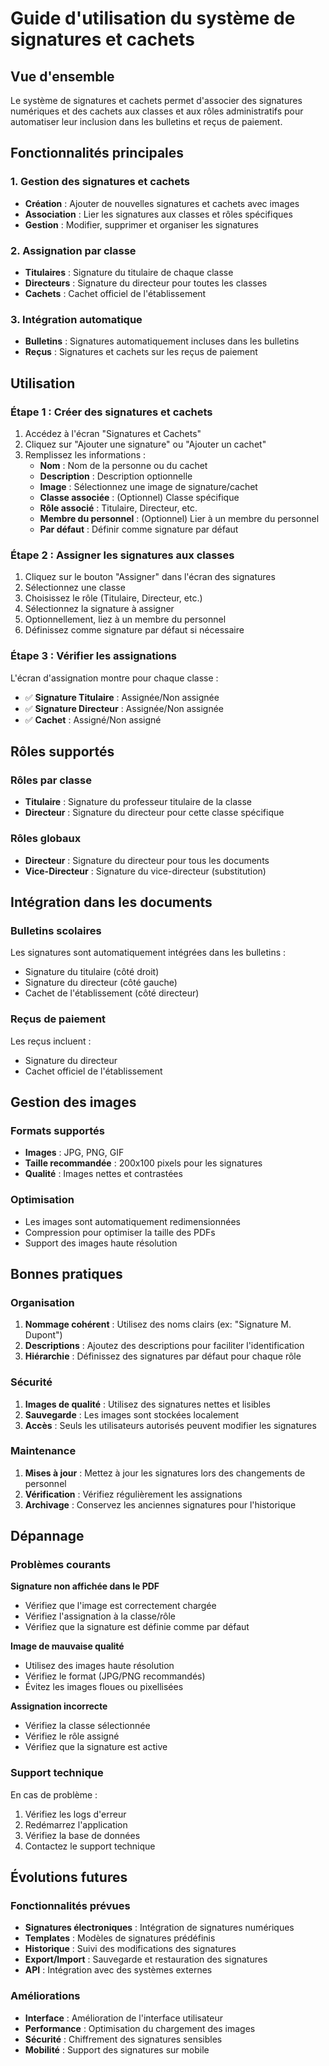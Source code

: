 # Guide d'utilisation du système de signatures et cachets

## Vue d'ensemble

Le système de signatures et cachets permet d'associer des signatures numériques et des cachets aux classes et aux rôles administratifs pour automatiser leur inclusion dans les bulletins et reçus de paiement.

## Fonctionnalités principales

### 1. Gestion des signatures et cachets
- **Création** : Ajouter de nouvelles signatures et cachets avec images
- **Association** : Lier les signatures aux classes et rôles spécifiques
- **Gestion** : Modifier, supprimer et organiser les signatures

### 2. Assignation par classe
- **Titulaires** : Signature du titulaire de chaque classe
- **Directeurs** : Signature du directeur pour toutes les classes
- **Cachets** : Cachet officiel de l'établissement

### 3. Intégration automatique
- **Bulletins** : Signatures automatiquement incluses dans les bulletins
- **Reçus** : Signatures et cachets sur les reçus de paiement

## Utilisation

### Étape 1 : Créer des signatures et cachets

1. Accédez à l'écran "Signatures et Cachets"
2. Cliquez sur "Ajouter une signature" ou "Ajouter un cachet"
3. Remplissez les informations :
   - **Nom** : Nom de la personne ou du cachet
   - **Description** : Description optionnelle
   - **Image** : Sélectionnez une image de signature/cachet
   - **Classe associée** : (Optionnel) Classe spécifique
   - **Rôle associé** : Titulaire, Directeur, etc.
   - **Membre du personnel** : (Optionnel) Lier à un membre du personnel
   - **Par défaut** : Définir comme signature par défaut

### Étape 2 : Assigner les signatures aux classes

1. Cliquez sur le bouton "Assigner" dans l'écran des signatures
2. Sélectionnez une classe
3. Choisissez le rôle (Titulaire, Directeur, etc.)
4. Sélectionnez la signature à assigner
5. Optionnellement, liez à un membre du personnel
6. Définissez comme signature par défaut si nécessaire

### Étape 3 : Vérifier les assignations

L'écran d'assignation montre pour chaque classe :
- ✅ **Signature Titulaire** : Assignée/Non assignée
- ✅ **Signature Directeur** : Assignée/Non assignée  
- ✅ **Cachet** : Assigné/Non assigné

## Rôles supportés

### Rôles par classe
- **Titulaire** : Signature du professeur titulaire de la classe
- **Directeur** : Signature du directeur pour cette classe spécifique

### Rôles globaux
- **Directeur** : Signature du directeur pour tous les documents
- **Vice-Directeur** : Signature du vice-directeur (substitution)

## Intégration dans les documents

### Bulletins scolaires
Les signatures sont automatiquement intégrées dans les bulletins :
- Signature du titulaire (côté droit)
- Signature du directeur (côté gauche)
- Cachet de l'établissement (côté directeur)

### Reçus de paiement
Les reçus incluent :
- Signature du directeur
- Cachet officiel de l'établissement

## Gestion des images

### Formats supportés
- **Images** : JPG, PNG, GIF
- **Taille recommandée** : 200x100 pixels pour les signatures
- **Qualité** : Images nettes et contrastées

### Optimisation
- Les images sont automatiquement redimensionnées
- Compression pour optimiser la taille des PDFs
- Support des images haute résolution

## Bonnes pratiques

### Organisation
1. **Nommage cohérent** : Utilisez des noms clairs (ex: "Signature M. Dupont")
2. **Descriptions** : Ajoutez des descriptions pour faciliter l'identification
3. **Hiérarchie** : Définissez des signatures par défaut pour chaque rôle

### Sécurité
1. **Images de qualité** : Utilisez des signatures nettes et lisibles
2. **Sauvegarde** : Les images sont stockées localement
3. **Accès** : Seuls les utilisateurs autorisés peuvent modifier les signatures

### Maintenance
1. **Mises à jour** : Mettez à jour les signatures lors des changements de personnel
2. **Vérification** : Vérifiez régulièrement les assignations
3. **Archivage** : Conservez les anciennes signatures pour l'historique

## Dépannage

### Problèmes courants

**Signature non affichée dans le PDF**
- Vérifiez que l'image est correctement chargée
- Vérifiez l'assignation à la classe/rôle
- Vérifiez que la signature est définie comme par défaut

**Image de mauvaise qualité**
- Utilisez des images haute résolution
- Vérifiez le format (JPG/PNG recommandés)
- Évitez les images floues ou pixellisées

**Assignation incorrecte**
- Vérifiez la classe sélectionnée
- Vérifiez le rôle assigné
- Vérifiez que la signature est active

### Support technique

En cas de problème :
1. Vérifiez les logs d'erreur
2. Redémarrez l'application
3. Vérifiez la base de données
4. Contactez le support technique

## Évolutions futures

### Fonctionnalités prévues
- **Signatures électroniques** : Intégration de signatures numériques
- **Templates** : Modèles de signatures prédéfinis
- **Historique** : Suivi des modifications des signatures
- **Export/Import** : Sauvegarde et restauration des signatures
- **API** : Intégration avec des systèmes externes

### Améliorations
- **Interface** : Amélioration de l'interface utilisateur
- **Performance** : Optimisation du chargement des images
- **Sécurité** : Chiffrement des signatures sensibles
- **Mobilité** : Support des signatures sur mobile